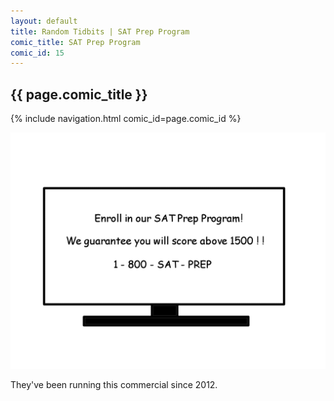 ```yaml
---
layout: default
title: Random Tidbits | SAT Prep Program
comic_title: SAT Prep Program
comic_id: 15
---
```


## {{ page.comic_title }}

{% include navigation.html comic_id=page.comic_id %}

![](/assets/images/15.png)

They've been running this commercial since 2012.
